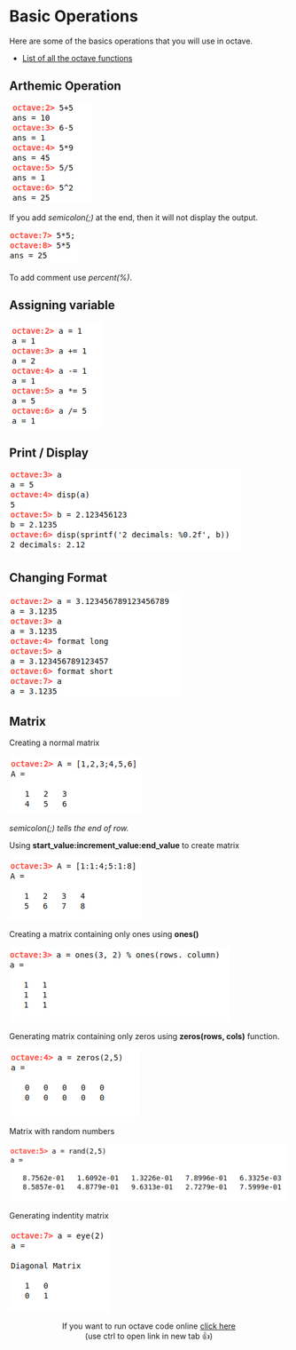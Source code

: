 # Basic Operations

Here are some of the basics operations that you will use in octave.

- [List of all the octave functions](https://octave.sourceforge.io/list_functions.php)

## Arthemic Operation

![](../../assets/arth_operation.png)

If you add *semicolon(;)* at the end, then it will not display the output.

![](../../assets/supress_operation.png)

To add comment use *percent(%)*.

## Assigning variable

![](../../assets/assignment_operations.png)

## Print / Display

![](../../assets/display_octave.png)

## Changing Format

![](../../assets/changing_format.png)

## Matrix

Creating a normal matrix  

![](../../assets/normal_matrix.png)

*semicolon(;) tells the end of row.*  

Using **start_value:increment_value:end_value** to create matrix

![](../../assets/matrix_using_colon.png)

Creating a matrix containing only ones using **ones()**  

![](../../assets/ones_matrix.png)

Generating matrix containing only zeros using **zeros(rows, cols)** function.  

![](../../assets/zeros_matrix.png)

Matrix with random numbers

![](../../assets/random_matrix.png)

Generating indentity matrix

![](../../assets/eye_matrix.png)

<p align="center">
    If you want to run octave code online <a href="https://octave-online.net/">click here</a><br>
    (use ctrl to open link in new tab &#128077;)
</p>
